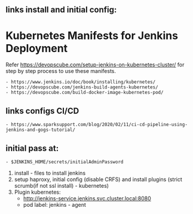 ## links install and initial config:
# Kubernetes Manifests for Jenkins Deployment

Refer https://devopscube.com/setup-jenkins-on-kubernetes-cluster/ for step by step process to use these manifests.

    - https://www.jenkins.io/doc/book/installing/kubernetes/
    - https://devopscube.com/jenkins-build-agents-kubernetes/
    - https://devopscube.com/build-docker-image-kubernetes-pod/

## links configs CI/CD

    - https://www.sparksupport.com/blog/2020/02/11/ci-cd-pipeline-using-jenkins-and-gogs-tutorial/


## initial pass at:

    - $JENKINS_HOME/secrets/initialAdminPassword


1. install - files to install jenkins
2. setup haproxy, initial config (disable CRFS) and install plugins (strict scrumb(if not ssl install) - kubernetes) 
3. Plugin kubernetes:
   - http://jenkins-service.jenkins.svc.cluster.local:8080
   - pod label: jenkins - agent